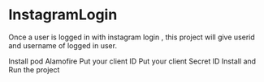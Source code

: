 # InstagramLogin


Once a user is logged in with instagram login , this project will give userid and username of logged in user.



Install pod Alamofire
Put your client ID
Put your client Secret ID
Install and Run the project
